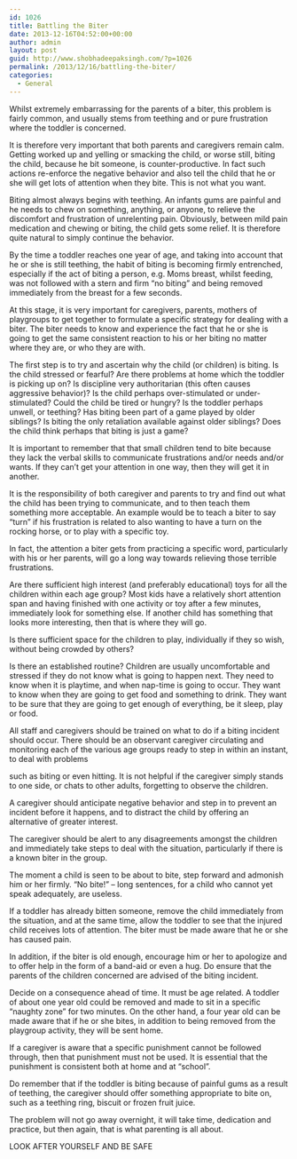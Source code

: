 ```yaml
---
id: 1026
title: Battling the Biter
date: 2013-12-16T04:52:00+00:00
author: admin
layout: post
guid: http://www.shobhadeepaksingh.com/?p=1026
permalink: /2013/12/16/battling-the-biter/
categories:
  - General
---
```

Whilst extremely embarrassing for the parents of a biter, this problem is fairly common, and usually stems from teething and or pure frustration where the toddler is concerned.

It is therefore very important that both parents and caregivers remain calm. Getting worked up and yelling or smacking the child, or worse still, biting the child, because he bit someone, is counter-productive. In fact such actions re-enforce the negative behavior and also tell the child that he or she will get lots of attention when they bite. This is not what you want.

Biting almost always begins with teething. An infants gums are painful and he needs to chew on something, anything, or anyone, to relieve the discomfort and frustration of unrelenting pain. Obviously, between mild pain medication and chewing or biting, the child gets some relief. It is therefore quite natural to simply continue the behavior.

By the time a toddler reaches one year of age, and taking into account that he or she is still teething, the habit of biting is becoming firmly entrenched, especially if the act of biting a person, e.g. Moms breast, whilst feeding, was not followed with a stern and firm &#8220;no biting&#8221; and being removed immediately from the breast for a few seconds.

At this stage, it is very important for caregivers, parents, mothers of playgroups to get together to formulate a specific strategy for dealing with a biter. The biter needs to know and experience the fact that he or she is going to get the same consistent reaction to his or her biting no matter where they are, or who they are with.

The first step is to try and ascertain why the child (or children) is biting. Is the child stressed or fearful? Are there problems at home which the toddler is picking up on? Is discipline very authoritarian (this often causes aggressive behavior)? Is the child perhaps over-stimulated or under-stimulated? Could the child be tired or hungry? Is the toddler perhaps unwell, or teething? Has biting been part of a game played by older siblings? Is biting the only retaliation available against older siblings? Does the child think perhaps that biting is just a game?

It is important to remember that that small children tend to bite because they lack the verbal skills to communicate frustrations and/or needs and/or wants. If they can&#8217;t get your attention in one way, then they will get it in another.

It is the responsibility of both caregiver and parents to try and find out what the child has been trying to communicate, and to then teach them something more acceptable. An example would be to teach a biter to say &#8220;turn&#8221; if his frustration is related to also wanting to have a turn on the rocking horse, or to play with a specific toy.

In fact, the attention a biter gets from practicing a specific word, particularly with his or her parents, will go a long way towards relieving those terrible frustrations.

Are there sufficient high interest (and preferably educational) toys for all the children within each age group? Most kids have a relatively short attention span and having finished with one activity or toy after a few minutes, immediately look for something else. If another child has something that looks more interesting, then that is where they will go.

Is there sufficient space for the children to play, individually if they so wish, without being crowded by others?

Is there an established routine? Children are usually uncomfortable and stressed if they do not know what is going to happen next. They need to know when it is playtime, and when nap-time is going to occur. They want to know when they are going to get food and something to drink. They want to be sure that they are going to get enough of everything, be it sleep, play or food.

All staff and caregivers should be trained on what to do if a biting incident should occur. There should be an observant caregiver circulating and monitoring each of the various age groups ready to step in within an instant, to deal with problems
  
such as biting or even hitting. It is not helpful if the caregiver simply stands to one side, or chats to other adults, forgetting to observe the children.

A caregiver should anticipate negative behavior and step in to prevent an incident before it happens, and to distract the child by offering an alternative of greater interest.

The caregiver should be alert to any disagreements amongst the children and immediately take steps to deal with the situation, particularly if there is a known biter in the group.

The moment a child is seen to be about to bite, step forward and admonish him or her firmly. &#8220;No bite!&#8221; &#8211; long sentences, for a child who cannot yet speak adequately, are useless.

If a toddler has already bitten someone, remove the child immediately from the situation, and at the same time, allow the toddler to see that the injured child receives lots of attention. The biter must be made aware that he or she has caused pain.

In addition, if the biter is old enough, encourage him or her to apologize and to offer help in the form of a band-aid or even a hug. Do ensure that the parents of the children concerned are advised of the biting incident.

Decide on a consequence ahead of time. It must be age related. A toddler of about one year old could be removed and made to sit in a specific &#8220;naughty zone&#8221; for two minutes. On the other hand, a four year old can be made aware that if he or she bites, in addition to being removed from the playgroup activity, they will be sent home.

If a caregiver is aware that a specific punishment cannot be followed through, then that punishment must not be used. It is essential that the punishment is consistent both at home and at &#8220;school&#8221;.

Do remember that if the toddler is biting because of painful gums as a result of teething, the caregiver should offer something appropriate to bite on, such as a teething ring, biscuit or frozen fruit juice.

The problem will not go away overnight, it will take time, dedication and practice, but then again, that is what parenting is all about.

LOOK AFTER YOURSELF AND BE SAFE